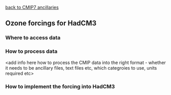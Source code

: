 [back to CMIP7 ancillaries](CMIP7_ancillaries.md)

## Ozone forcings for HadCM3

### Where to access data

<add info here where to find CMIP ozone data>

### How to process data

<add info here how to process the CMIP data into the right format - whether it needs to be ancillary files, text files etc, which categroies to use, units required etc>

### How to implement the forcing into HadCM3

<add info here how to incorporate into a model run>
